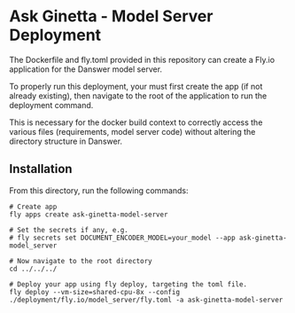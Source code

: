 # Ask Ginetta - Model Server Deployment

The Dockerfile and fly.toml provided in this repository can create a Fly.io application for the Danswer model server.

To properly run this deployment, your must first create the app (if not already existing), then navigate to the root of the application to run the deployment command.

This is necessary for the docker build context to correctly access the various files (requirements, model server code) without altering the directory structure in Danswer.

## Installation

From this directory, run the following commands:

```
# Create app
fly apps create ask-ginetta-model-server

# Set the secrets if any, e.g.
# fly secrets set DOCUMENT_ENCODER_MODEL=your_model --app ask-ginetta-model_server

# Now navigate to the root directory
cd ../../../

# Deploy your app using fly deploy, targeting the toml file.
fly deploy --vm-size=shared-cpu-8x --config ./deployment/fly.io/model_server/fly.toml -a ask-ginetta-model-server
```
